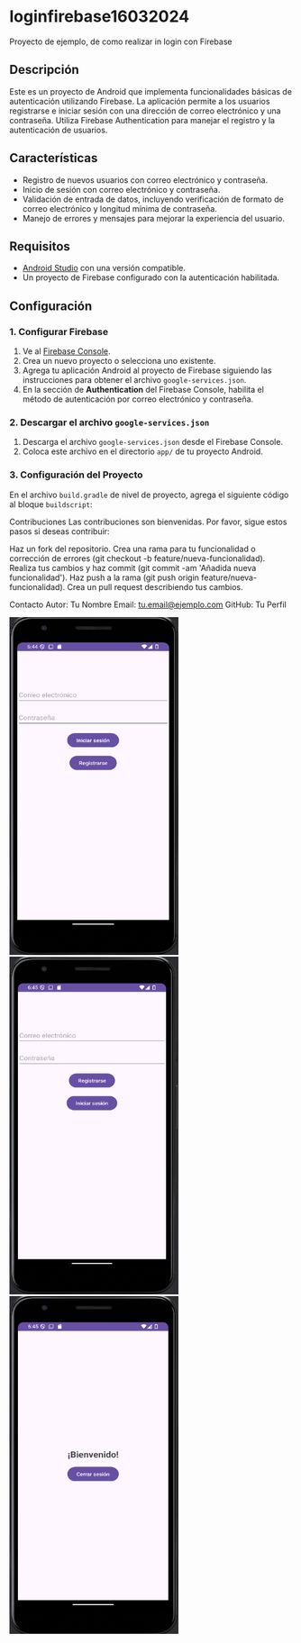# loginfirebase16032024
Proyecto de ejemplo, de como realizar in login con Firebase

## Descripción

Este es un proyecto de Android que implementa funcionalidades básicas de autenticación utilizando Firebase. La aplicación permite a los usuarios registrarse e iniciar sesión con una dirección de correo electrónico y una contraseña. Utiliza Firebase Authentication para manejar el registro y la autenticación de usuarios.

## Características

- Registro de nuevos usuarios con correo electrónico y contraseña.
- Inicio de sesión con correo electrónico y contraseña.
- Validación de entrada de datos, incluyendo verificación de formato de correo electrónico y longitud mínima de contraseña.
- Manejo de errores y mensajes para mejorar la experiencia del usuario.

## Requisitos

- [Android Studio](https://developer.android.com/studio) con una versión compatible.
- Un proyecto de Firebase configurado con la autenticación habilitada.

## Configuración

### 1. Configurar Firebase

1. Ve al [Firebase Console](https://console.firebase.google.com/).
2. Crea un nuevo proyecto o selecciona uno existente.
3. Agrega tu aplicación Android al proyecto de Firebase siguiendo las instrucciones para obtener el archivo `google-services.json`.
4. En la sección de **Authentication** del Firebase Console, habilita el método de autenticación por correo electrónico y contraseña.

### 2. Descargar el archivo `google-services.json`

1. Descarga el archivo `google-services.json` desde el Firebase Console.
2. Coloca este archivo en el directorio `app/` de tu proyecto Android.

### 3. Configuración del Proyecto

En el archivo `build.gradle` de nivel de proyecto, agrega el siguiente código al bloque `buildscript`:


Contribuciones
Las contribuciones son bienvenidas. Por favor, sigue estos pasos si deseas contribuir:

Haz un fork del repositorio.
Crea una rama para tu funcionalidad o corrección de errores (git checkout -b feature/nueva-funcionalidad).
Realiza tus cambios y haz commit (git commit -am 'Añadida nueva funcionalidad').
Haz push a la rama (git push origin feature/nueva-funcionalidad).
Crea un pull request describiendo tus cambios.

Contacto
Autor: Tu Nombre
Email: tu.email@ejemplo.com
GitHub: Tu Perfil

<img src="https://github.com/AlexanderSiguenza/loginfirebase16032024/blob/main/img/login.png" alt="Descripción de la imagen" width="300" height="600">
<img src="https://github.com/AlexanderSiguenza/loginfirebase16032024/blob/main/img/registro.png" alt="Descripción de la imagen" width="300" height="600">
<img src="https://github.com/AlexanderSiguenza/loginfirebase16032024/blob/main/img/bienvenida.png" alt="Descripción de la imagen" width="300" height="600">
